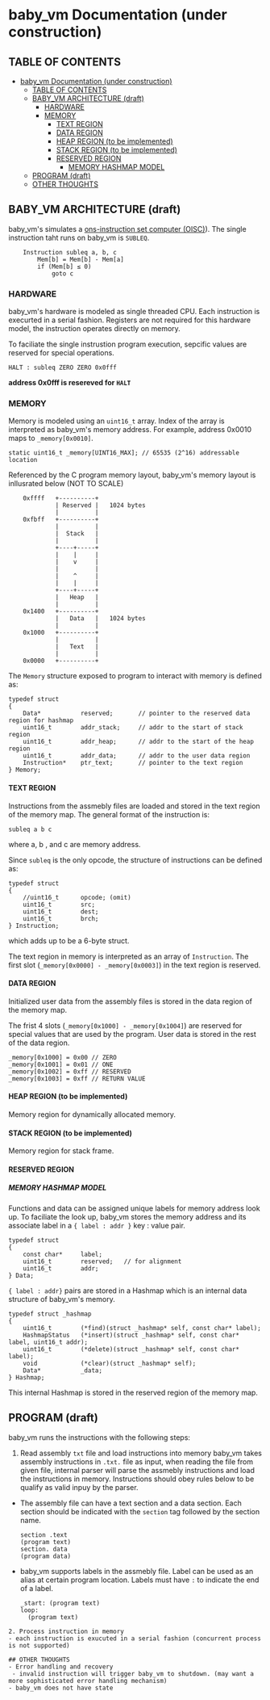 # baby_vm Documentation (under construction)

## TABLE OF CONTENTS
- [baby_vm Documentation (under construction)](#baby_vm-documentation-under-construction)
  - [TABLE OF CONTENTS](#table-of-contents)
  - [BABY_VM ARCHITECTURE (draft)](#baby_vm-architecture-draft)
    - [HARDWARE](#hardware)
    - [MEMORY](#memory)
      - [TEXT REGION](#text-region)
      - [DATA REGION](#data-region)
      - [HEAP REGION (to be implemented)](#heap-region-to-be-implemented)
      - [STACK REGION (to be implemented)](#stack-region-to-be-implemented)
      - [RESERVED REGION](#reserved-region)
        - [MEMORY HASHMAP MODEL](#memory-hashmap-model)
  - [PROGRAM (draft)](#program-draft)
  - [OTHER THOUGHTS](#other-thoughts)

## BABY_VM ARCHITECTURE (draft)

baby_vm's simulates a [ons-instruction set computer (OISC)](https://en.wikipedia.org/wiki/One-instruction_set_computer)). The single instruction taht runs on baby_vm is `SUBLEQ`.

```
    Instruction subleq a, b, c
        Mem[b] = Mem[b] - Mem[a]
        if (Mem[b] ≤ 0)
            goto c
```
### HARDWARE

baby_vm's hardware is modeled as single threaded CPU. Each instruction is execurted in a serial fashion.
Registers are not required for this hardware model, the instruction operates directly on memory.

To faciliate the single instrustion program execution, sepcific values are reserved for special operations.
```
HALT : subleq ZERO ZERO 0x0fff
```
**address 0x0fff is resereved for `HALT`**

### MEMORY

Memory is modeled using an `uint16_t` array. Index of the array is interpreted as baby_vm's memory address. For example, address 0x0010 maps to `_memory[0x0010]`.

```
static uint16_t _memory[UINT16_MAX]; // 65535 (2^16) addressable location
```

Referenced by the C program memory layout, baby_vm's memory layout is inllusrated below (NOT TO SCALE)
```
    0xffff   +----------+
             | Reserved |   1024 bytes
             |          |
    0xfbff   +----------+
             |          |
             |  Stack   |
             |          |
             +----+-----+
             |    |     |
             |    v     |
             |          |
             |    ^     |
             |    |     |
             +----+-----+
             |   Heap   |
             |          |
    0x1400   +----------+
             |   Data   |   1024 bytes
             |          |
    0x1000   +----------+
             |          |
             |   Text   |
             |          |
    0x0000   +----------+
```

The `Memory` structure exposed to program to interact with memory is defined as:
```
typedef struct
{
	Data*           reserved;       // pointer to the reserved data region for hashmap
	uint16_t        addr_stack;     // addr to the start of stack region
	uint16_t        addr_heap;      // addr to the start of the heap region
	uint16_t        addr_data;      // addr to the user data region
	Instruction*    ptr_text;       // pointer to the text region
} Memory;

```

#### TEXT REGION

Instructions from the assmebly files are loaded and stored in the text region of the memory map. The general format of the instruction is:
```
subleq a b c
```
where a, b , and c are memory address.

Since `subleq` is the only opcode, the structure of instructions can be defined as:
```
typedef struct
{
    //uint16_t      opcode; (omit)
    uint16_t        src;
    uint16_t        dest;
    uint16_t        brch;
} Instruction;
```
which adds up to be a 6-byte struct.

The text region in memory is interpreted as an array of `Instruction`. The first slot (`_memory[0x0000] - _memory[0x0003]`) in the text region is reserved.

#### DATA REGION

Initialized user data from the assembly files is stored in the data region of the memory map.

The frist 4 slots (`_memory[0x1000] - _memory[0x1004]`) are reserved for special values that are used by the program. User data is stored in the rest of the data region.
```
_memory[0x1000] = 0x00 // ZERO
_memory[0x1001] = 0x01 // ONE
_memory[0x1002] = 0xff // RESERVED
_memory[0x1003] = 0xff // RETURN VALUE

```

#### HEAP REGION (to be implemented)
Memory region for dynamically allocated memory.

#### STACK REGION (to be implemented)
Memory region for stack frame.

#### RESERVED REGION
##### MEMORY HASHMAP MODEL

Functions and data can be assigned unique labels for memory address look up. To faciliate the look up, baby_vm stores the memory address and its associate label in a `{ label : addr }` key : value pair.
```
typedef struct
{
    const char*     label;
    uint16_t        reserved;   // for alignment
    uint16_t        addr;
} Data;
```

`{ label : addr}` pairs are stored in a Hashmap which is an internal data structure of baby_vm's memory.
```
typedef struct _hashmap
{
    uint16_t        (*find)(struct _hashmap* self, const char* label);
    HashmapStatus   (*insert)(struct _hashmap* self, const char* label, uint16_t addr);
    uint16_t        (*delete)(struct _hashmap* self, const char* label);
    void            (*clear)(struct _hashmap* self);
    Data*           _data;
} Hashmap;
```
This internal Hashmap is stored in the reserved region of the memory map.

## PROGRAM (draft)

baby_vm runs the instructions with the following steps:

1. Read assembly `txt` file and load instructions into memory
baby_vm takes assembly instructions in `.txt.` file as input, when reading the file from given file, internal parser will parse the assmebly instructions and load the instructions in memory. Instructions should obey rules below to be qualify as valid inpuy by the parser.

- The assembly file can have a text section and a data section. Each section should be indicated with the `section` tag followed by the section name.
  ```
  section .text
  (program text)
  section. data
  (program data)
  ```
- baby_vm supports labels in the assmebly file. Label can be used as an alias at certain program location. Labels must have `:` to indicate the end of a label.
  ```
  _start: (program text)
  loop:
    (program text)
 ```
2. Process instruction in memory
- each instruction is exucuted in a serial fashion (concurrent process is not supported)

## OTHER THOUGHTS
- Error handling and recovery
  - invalid instruction will trigger baby_vm to shutdown. (may want a more sophisticated error handling mechanism)
- baby_vm does not have state
